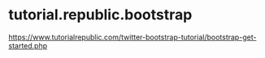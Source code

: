 # tutorial.republic.bootstrap
https://www.tutorialrepublic.com/twitter-bootstrap-tutorial/bootstrap-get-started.php
